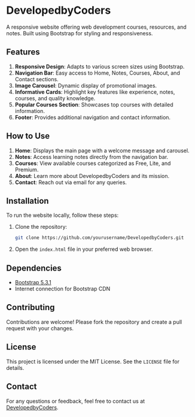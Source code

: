 # DevelopedbyCoders

A responsive website offering web development courses, resources, and notes. Built using Bootstrap for styling and responsiveness.

## Features

1. **Responsive Design**: Adapts to various screen sizes using Bootstrap.
2. **Navigation Bar**: Easy access to Home, Notes, Courses, About, and Contact sections.
3. **Image Carousel**: Dynamic display of promotional images.
4. **Informative Cards**: Highlight key features like experience, notes, courses, and quality knowledge.
5. **Popular Courses Section**: Showcases top courses with detailed information.
6. **Footer**: Provides additional navigation and contact information.

## How to Use

1. **Home**: Displays the main page with a welcome message and carousel.
2. **Notes**: Access learning notes directly from the navigation bar.
3. **Courses**: View available courses categorized as Free, Lite, and Premium.
4. **About**: Learn more about DevelopedbyCoders and its mission.
5. **Contact**: Reach out via email for any queries.

## Installation

To run the website locally, follow these steps:

1. Clone the repository:
   ```sh
   git clone https://github.com/yourusername/DevelopedbyCoders.git
   ```
2. Open the `index.html` file in your preferred web browser.

## Dependencies

- [Bootstrap 5.3.1](https://getbootstrap.com/)
- Internet connection for Bootstrap CDN

## Contributing

Contributions are welcome! Please fork the repository and create a pull request with your changes.

## License

This project is licensed under the MIT License. See the `LICENSE` file for details.

## Contact

For any questions or feedback, feel free to contact us at [DevelopedbyCoders](mailto:lavishkumar10797@gmail.com).
